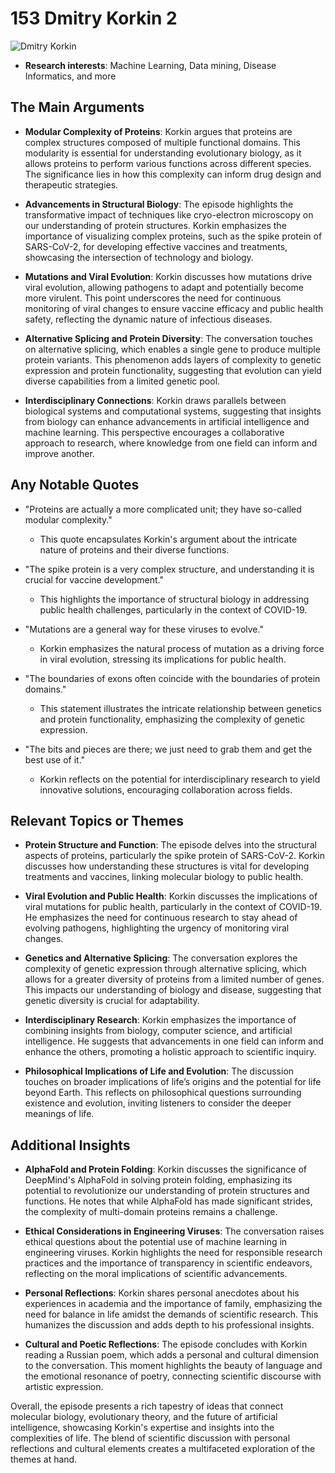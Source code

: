 # 153 Dmitry Korkin 2


![Dmitry Korkin](https://encrypted-tbn0.gstatic.com/images?q=tbn:ANd9GcQ7lZrF6Mjoq9uM0SooTceyJ8nW5VOeXyh2A8rA8SFIqoY1tak89w3d6w&s=0)

- **Research interests**: Machine Learning, Data mining, Disease Informatics, and more


## The Main Arguments

- **Modular Complexity of Proteins**: Korkin argues that proteins are complex structures composed of multiple functional domains. This modularity is essential for understanding evolutionary biology, as it allows proteins to perform various functions across different species. The significance lies in how this complexity can inform drug design and therapeutic strategies.

- **Advancements in Structural Biology**: The episode highlights the transformative impact of techniques like cryo-electron microscopy on our understanding of protein structures. Korkin emphasizes the importance of visualizing complex proteins, such as the spike protein of SARS-CoV-2, for developing effective vaccines and treatments, showcasing the intersection of technology and biology.

- **Mutations and Viral Evolution**: Korkin discusses how mutations drive viral evolution, allowing pathogens to adapt and potentially become more virulent. This point underscores the need for continuous monitoring of viral changes to ensure vaccine efficacy and public health safety, reflecting the dynamic nature of infectious diseases.

- **Alternative Splicing and Protein Diversity**: The conversation touches on alternative splicing, which enables a single gene to produce multiple protein variants. This phenomenon adds layers of complexity to genetic expression and protein functionality, suggesting that evolution can yield diverse capabilities from a limited genetic pool.

- **Interdisciplinary Connections**: Korkin draws parallels between biological systems and computational systems, suggesting that insights from biology can enhance advancements in artificial intelligence and machine learning. This perspective encourages a collaborative approach to research, where knowledge from one field can inform and improve another.

## Any Notable Quotes

- "Proteins are actually a more complicated unit; they have so-called modular complexity."
  - This quote encapsulates Korkin's argument about the intricate nature of proteins and their diverse functions.

- "The spike protein is a very complex structure, and understanding it is crucial for vaccine development."
  - This highlights the importance of structural biology in addressing public health challenges, particularly in the context of COVID-19.

- "Mutations are a general way for these viruses to evolve."
  - Korkin emphasizes the natural process of mutation as a driving force in viral evolution, stressing its implications for public health.

- "The boundaries of exons often coincide with the boundaries of protein domains."
  - This statement illustrates the intricate relationship between genetics and protein functionality, emphasizing the complexity of genetic expression.

- "The bits and pieces are there; we just need to grab them and get the best use of it."
  - Korkin reflects on the potential for interdisciplinary research to yield innovative solutions, encouraging collaboration across fields.

## Relevant Topics or Themes

- **Protein Structure and Function**: The episode delves into the structural aspects of proteins, particularly the spike protein of SARS-CoV-2. Korkin discusses how understanding these structures is vital for developing treatments and vaccines, linking molecular biology to public health.

- **Viral Evolution and Public Health**: Korkin discusses the implications of viral mutations for public health, particularly in the context of COVID-19. He emphasizes the need for continuous research to stay ahead of evolving pathogens, highlighting the urgency of monitoring viral changes.

- **Genetics and Alternative Splicing**: The conversation explores the complexity of genetic expression through alternative splicing, which allows for a greater diversity of proteins from a limited number of genes. This impacts our understanding of biology and disease, suggesting that genetic diversity is crucial for adaptability.

- **Interdisciplinary Research**: Korkin emphasizes the importance of combining insights from biology, computer science, and artificial intelligence. He suggests that advancements in one field can inform and enhance the others, promoting a holistic approach to scientific inquiry.

- **Philosophical Implications of Life and Evolution**: The discussion touches on broader implications of life’s origins and the potential for life beyond Earth. This reflects on philosophical questions surrounding existence and evolution, inviting listeners to consider the deeper meanings of life.

## Additional Insights

- **AlphaFold and Protein Folding**: Korkin discusses the significance of DeepMind's AlphaFold in solving protein folding, emphasizing its potential to revolutionize our understanding of protein structures and functions. He notes that while AlphaFold has made significant strides, the complexity of multi-domain proteins remains a challenge.

- **Ethical Considerations in Engineering Viruses**: The conversation raises ethical questions about the potential use of machine learning in engineering viruses. Korkin highlights the need for responsible research practices and the importance of transparency in scientific endeavors, reflecting on the moral implications of scientific advancements.

- **Personal Reflections**: Korkin shares personal anecdotes about his experiences in academia and the importance of family, emphasizing the need for balance in life amidst the demands of scientific research. This humanizes the discussion and adds depth to his professional insights.

- **Cultural and Poetic Reflections**: The episode concludes with Korkin reading a Russian poem, which adds a personal and cultural dimension to the conversation. This moment highlights the beauty of language and the emotional resonance of poetry, connecting scientific discourse with artistic expression.

Overall, the episode presents a rich tapestry of ideas that connect molecular biology, evolutionary theory, and the future of artificial intelligence, showcasing Korkin's expertise and insights into the complexities of life. The blend of scientific discussion with personal reflections and cultural elements creates a multifaceted exploration of the themes at hand.